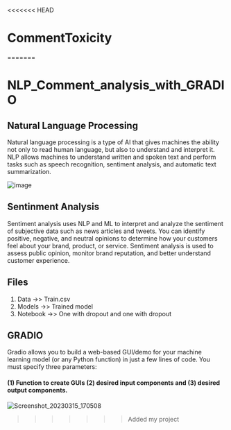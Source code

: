 <<<<<<< HEAD
# CommentToxicity
=======
# NLP_Comment_analysis_with_GRADIO

## Natural Language Processing

Natural language processing is a type of AI that gives machines the ability not only to read human language, but also to understand and interpret it. NLP allows machines to understand written and spoken text and perform tasks such as speech recognition, sentiment analysis, and automatic text summarization.

![image](https://user-images.githubusercontent.com/85514219/225376129-07534012-1692-4c68-96d6-7f35b77565ec.png)

## Sentinment Analysis
Sentiment analysis uses NLP and ML to interpret and analyze the sentiment of subjective data such as news articles and tweets. You can identify positive, negative, and neutral opinions to determine how your customers feel about your brand, product, or service. Sentiment analysis is used to assess public opinion, monitor brand reputation, and better understand customer experience. 
## Files
1. Data     ->> Train.csv
2. Models   ->> Trained model
3. Notebook ->> One with dropout and one with dropout

## GRADIO

Gradio allows you to build a web-based GUI/demo for your machine learning model (or any Python function) in just a few lines of code. You must specify three parameters:

#### (1) Function to create GUIs (2) desired input components and (3) desired output components.

![Screenshot_20230315_170508](https://user-images.githubusercontent.com/85514219/225378296-e93f1bdc-3d3d-4043-9608-397c39bb4019.png)
>>>>>>> Added my project
